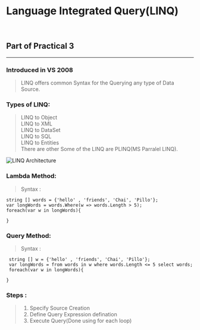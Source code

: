 # Language Integrated Query(LINQ)
<br/>

## Part of Practical 3

<hr/>

### Introduced in VS 2008
> LINQ offers common Syntax for the Querying any type of Data Source.

### Types of LINQ:
> LINQ to Object<br/>
> LINQ to XML<br/>
> LINQ to DataSet<br/>
> LINQ to SQL<br/>
> LINQ to Entities<br/>
> There are other Some of the LINQ are PLINQ(MS Parralel LINQ).

<img src="https://media.geeksforgeeks.org/wp-content/uploads/20190504200533/Untitled-Diagram24.jpg" alt="LINQ Architecture" />

### Lambda Method:
> Syntax : <br/>
```
string [] words = {'hello' , 'friends', 'Chai', 'Pillo'};
var longWords = words.Where(w => words.Length > 5);
foreach(var w in longWords){
  
}
```
### Query Method:
> Syntax : <br/>
```
 string [] w = {'hello' , 'friends', 'Chai', 'Pillo'};
 var longWords = from words in w where words.Length <= 5 select words;
 foreach(var w in longWords){
  
}
```

### Steps :
> 1. Specify Source Creation <br/>
> 2. Define Query Expression defination <br/>
> 3. Execute Query(Done using for each loop)<br/>
